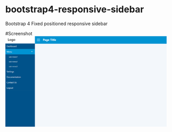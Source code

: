 # bootstrap4-responsive-sidebar
Bootstrap 4 Fixed positioned responsive sidebar

#Screenshot
![Screenshot](screenshot.png?raw=true "Screenshot")
